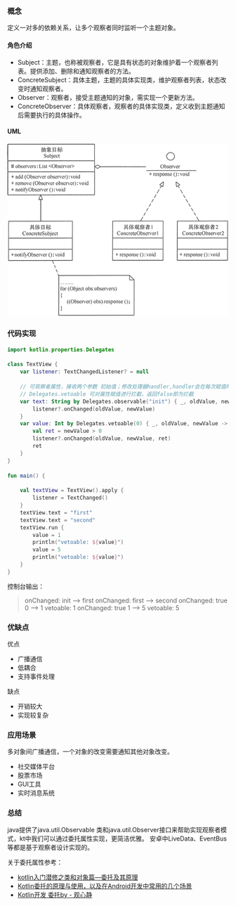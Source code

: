 ### 概念

定义一对多的依赖关系，让多个观察者同时监听一个主题对象。

#### 角色介绍

- Subject：主题，也称被观察者，它是具有状态的对象维护着一个观察者列表。提供添加、删除和通知观察者的方法。
- ConcreteSubject：具体主题，主题的具体实现类，维护观察者列表，状态改变时通知观察者。
- Observer：观察者，接受主题通知的对象，需实现一个更新方法。
- ConcreteObserver：具体观察者，观察者的具体实现类，定义收到主题通知后需要执行的具体操作。

#### UML

![观察者](./img/observer.png)

### 代码实现

```kt
import kotlin.properties.Delegates

class TextView {
    var listener: TextChangedListener? = null

    // 可观察者属性，接收两个参数 初始值；修改处理器handler,handler会在每次赋值时调用，接收三个参数：当前属性声明，旧值，新值
    // Delegates.vetoable 可对属性赋值进行拦截，返回false即为拦截
    var text: String by Delegates.observable("init") { _, oldValue, newValue ->
        listener?.onChanged(oldValue, newValue)
    }
    var value: Int by Delegates.vetoable(0) { _, oldValue, newValue ->
        val ret = newValue > 0
        listener?.onChanged(oldValue, newValue, ret)
        ret
    }
}

fun main() {

    val textView = TextView().apply {
        listener = TextChanged()
    }
    textView.text = "first"
    textView.text = "second"
    textView.run {
        value = 1
        println("vetoable: ${value}")
        value = 5
        println("vetoable: ${value}")
    }
}
```
控制台输出：
>onChanged: init -->  first
onChanged: first -->  second
onChanged: true 0 -->  1
vetoable: 1
onChanged: true 1 -->  5
vetoable: 5

### 优缺点

优点
- 广播通信
- 低耦合
- 支持事件处理

缺点
- 开销较大
- 实现较复杂

### 应用场景

多对象间广播通信，一个对象的改变需要通知其他对象改变。
- 社交媒体平台
- 股票市场
- GUI工具
- 实时消息系统

### 总结

java提供了java.util.Observable 类和java.util.Observer接口来帮助实现观察者模式，kt中我们可以通过委托属性实现，更简洁优雅。
安卓中LiveData、EventBus等都是基于观察者设计实现的。

关于委托属性参考：
- [kotlin入门潜修之类和对象篇—委托及其原理](https://www.jianshu.com/p/aedc1174d798)
- [Kotlin委托的原理与使用，以及在Android开发中常用的几个场景](https://juejin.cn/post/7213267574770090039)
- [Kotlin开发 委托by - 观心静](https://www.cnblogs.com/guanxinjing/p/15612060.html)
